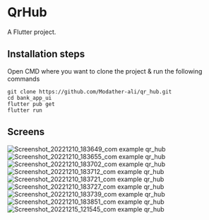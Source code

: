 # QrHub

A Flutter project.

## Installation steps

Open CMD where you want to clone the project & run the following commands

```
git clone https://github.com/Modather-ali/qr_hub.git
cd bank_app_ui
flutter pub get
flutter run
```

## Screens
![Screenshot_20221210_183649_com example qr_hub](https://user-images.githubusercontent.com/83032155/207830647-561999ba-a21a-48f3-9b85-1ac177718f13.jpg)
![Screenshot_20221210_183655_com example qr_hub](https://user-images.githubusercontent.com/83032155/207830652-41c0e232-9e35-4ee2-abec-955f3459317b.jpg)
![Screenshot_20221210_183702_com example qr_hub](https://user-images.githubusercontent.com/83032155/207830655-b55c4918-15c3-4368-a788-f446a74aa839.jpg)
![Screenshot_20221210_183712_com example qr_hub](https://user-images.githubusercontent.com/83032155/207830662-9a698e2e-0ef7-4771-93ed-3e185ed40a1f.jpg)
![Screenshot_20221210_183721_com example qr_hub](https://user-images.githubusercontent.com/83032155/207830669-897ccbf6-b47b-4132-ab3e-3da098d13626.jpg)
![Screenshot_20221210_183727_com example qr_hub](https://user-images.githubusercontent.com/83032155/207830690-88ad8ab1-2e46-4825-ae3e-ab552e68b566.jpg)
![Screenshot_20221210_183739_com example qr_hub](https://user-images.githubusercontent.com/83032155/207830729-03ab3303-36ae-48eb-8492-46cd898043ea.jpg)
![Screenshot_20221210_183851_com example qr_hub](https://user-images.githubusercontent.com/83032155/207830736-035f8ab5-3b21-4ccd-bb10-ba927c0eb2e9.jpg)
![Screenshot_20221215_121545_com example qr_hub](https://user-images.githubusercontent.com/83032155/207835948-a3acf25b-5b52-4675-af87-e8843734e795.jpg)
